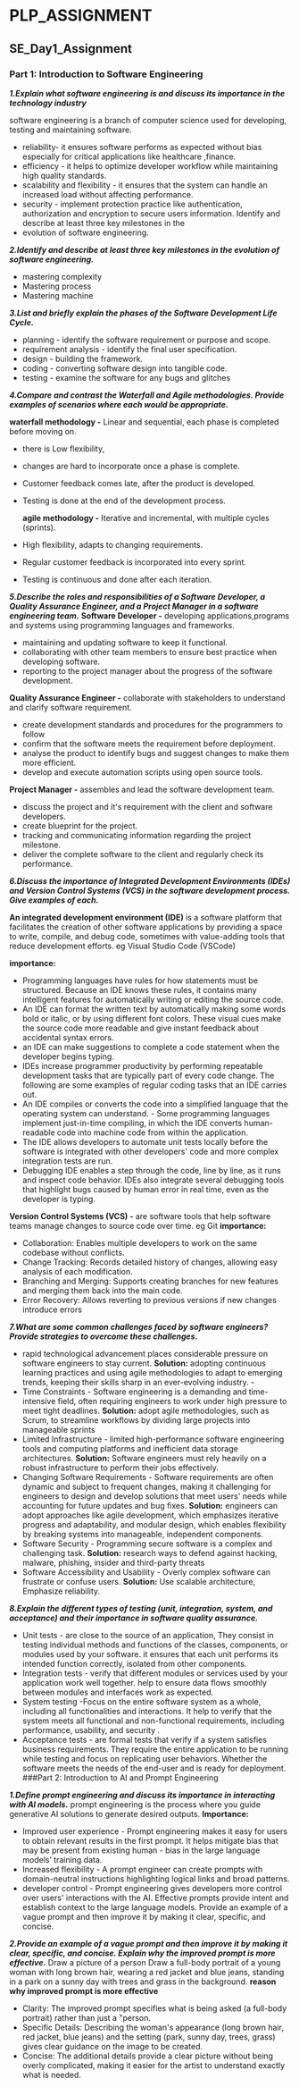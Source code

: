 # PLP_ASSIGNMENT
## SE_Day1_Assignment

### Part 1: Introduction to Software Engineering

***1.Explain what software engineering is and discuss its importance in the technology industry***

software engineering is a branch of computer science used for developing, testing and maintaining software.
- reliability- it ensures software performs as expected without bias especially for critical applications like healthcare ,finance. 
- efficiency - it helps to optimize developer workflow while maintaining high quality standards.
 - scalability and flexibility - it ensures that the system can handle an increased load without affecting performance.
- security - implement protection practice like authentication, authorization and encryption to secure users information. Identify and describe at least three key milestones in the 
- evolution of software engineering.


***2.Identify and describe at least three key milestones in the evolution of software engineering.*** 
- mastering complexity
- Mastering process
- Mastering machine


***3.List and briefly explain the phases of the Software Development Life Cycle.***
- planning - identify the software requirement or purpose and scope.
- requirement analysis - identify the final user specification. 
- design - building the framework. 
- coding - converting software design into tangible code.
- testing - examine the software for any bugs and glitches
  
***4.Compare and contrast the Waterfall and Agile methodologies. Provide examples of scenarios where each would be appropriate.***

 **waterfall methodology -** Linear and sequential, each phase is completed before moving on. 
- there is Low flexibility,
- changes are hard to incorporate once a phase is complete.
 - Customer feedback comes late, after the product is developed.
 - Testing is done at the end of the development process.
   
    **agile methodology -** Iterative and incremental, with multiple cycles (sprints).
- High flexibility, adapts to changing requirements. 
- Regular customer feedback is incorporated into every sprint. 
- Testing is continuous and done after each iteration.


***5.Describe the roles and responsibilities of a Software Developer, a Quality Assurance Engineer, and a Project Manager in a software engineering team.***
 **Software Developer -** developing applications,programs and systems using programming languages and frameworks.
 - maintaining and updating software to keep it functional. 
 - collaborating with other team members to ensure best practice when developing software.
 - reporting to the project manager about the progress of the software development.
  
  **Quality Assurance Engineer -** collaborate with stakeholders to understand and clarify software requirement.
 - create development standards and procedures for the programmers to follow
 - confirm that the software meets the requirement before deployment. 
- analyse the product to identify bugs and suggest changes to make them more efficient. 
- develop and execute automation scripts using open source tools.
  
**Project Manager -** assembles and lead the software development team.
 - discuss the project and it's requirement with the client and software developers.
 - create blueprint for the project.
 - tracking and communicating information regarding the project milestone.
 - deliver the complete software to the client and regularly check its performance.


***6.Discuss the importance of Integrated Development Environments (IDEs) and Version Control Systems (VCS) in the software development process. Give examples of each.***

**An integrated development environment (IDE)** is a software platform that facilitates the creation of other software applications by providing a space to write, compile, and debug code, sometimes with value-adding tools that reduce development efforts. eg Visual Studio Code (VSCode)

**importance:**

- Programming languages have rules for how statements must be structured. Because an IDE knows these rules, it contains many intelligent features for automatically writing or editing the source code.
- An IDE can format the written text by automatically making some words bold or italic, or by using different font colors. These visual cues make the source code more readable and give instant feedback about accidental syntax errors.
- an IDE can make suggestions to complete a code statement when the developer begins typing.
- IDEs increase programmer productivity by performing repeatable development tasks that are typically part of every code change. The following are some examples of regular coding tasks that an IDE carries out.
- An IDE compiles or converts the code into a simplified language that the operating system can understand. - Some programming languages implement just-in-time compiling, in which the IDE converts human-readable code into machine code from within the application.
- The IDE allows developers to automate unit tests locally before the software is integrated with other developers' code and more complex integration tests are run.
- Debugging IDE enables a step through the code, line by line, as it runs and inspect code behavior. IDEs also integrate several debugging tools that highlight bugs caused by human error in real time, even as the developer is typing.

**Version Control Systems (VCS) -** are software tools that help software teams manage changes to source code over time. eg Git
**importance:**
- Collaboration: Enables multiple developers to work on the same codebase without conflicts.
- Change Tracking: Records detailed history of changes, allowing easy analysis of each modification. 
- Branching and Merging: Supports creating branches for new features and merging them back into the main code.
- Error Recovery: Allows reverting to previous versions if new changes introduce errors

***7.What are some common challenges faced by software engineers? Provide strategies to overcome these challenges.***

- rapid technological advancement places considerable pressure on software engineers to stay current.
 **Solution:** adopting continuous learning practices and using agile methodologies to adapt to emerging trends, keeping their skills sharp in an ever-evolving industry. -
- Time Constraints - Software engineering is a demanding and time-intensive field, often requiring engineers to work under high pressure to meet tight deadlines.
**Solution:** adopt agile methodologies, such as Scrum, to streamline workflows by dividing large projects into manageable sprints 
- Limited Infrastructure - limited high-performance software engineering tools and computing platforms and inefficient data storage architectures. 
 **Solution:** Software engineers must rely heavily on a robust infrastructure to perform their jobs effectively.
- Changing Software Requirements - Software requirements are often dynamic and subject to frequent changes, making it challenging for engineers to design and develop solutions that meet users' needs while accounting for future updates and bug fixes. 
**Solution:** engineers can adopt approaches like agile development, which emphasizes iterative progress and adaptability, and modular design, which enables flexibility by breaking systems into manageable, independent components.
- Software Security - Programming secure software is a complex and challenging task. 
**Solution:** research ways to defend against hacking, malware, phishing, insider and third-party threats
- Software Accessibility and Usability - Overly complex software can frustrate or confuse users. 
**Solution:** Use scalable architecture, Emphasize reliability.

***8.Explain the different types of testing (unit, integration, system, and acceptance) and their importance in software quality assurance.***

- Unit tests - are close to the source of an application, They consist in testing individual methods and functions of the classes, components, or modules used by your software.
   it ensures that each unit performs its intended function correctly, isolated from other components.
- Integration tests - verify that different modules or services used by your application work well together.
  help to ensure data flows smoothly between modules and interfaces work as expected.
- System testing -Focus on the entire software system as a whole, including all functionalities and interactions.
  It help to verify that the system meets all functional and non-functional requirements, including performance, usability, and security .
- Acceptance tests - are formal tests that verify if a system satisfies business requirements. They require the entire application to be running while testing and focus on replicating user behaviors. 
   Whether the software meets the needs of the end-user and is ready for deployment.
###Part 2: Introduction to AI and Prompt Engineering

***1.Define prompt engineering and discuss its importance in interacting with AI models.***
 prompt engineering  is the process where you guide generative AI solutions to generate desired outputs.
**Importance:**
- Improved user experience - Prompt engineering makes it easy for users to obtain relevant results in the first prompt. It helps mitigate bias that may be present from existing human - bias in the large language models’ training data.
- Increased flexibility - A prompt engineer can create prompts with domain-neutral instructions highlighting logical links and broad patterns.
- developer control - Prompt engineering gives developers more control over users' interactions with the AI. Effective prompts provide intent and establish context to the large 
  language models. Provide an example of a vague prompt and then improve it by making it clear, specific, and concise.

***2.Provide an example of a vague prompt and then improve it by making it clear, specific, and concise. Explain why the improved prompt is more effective.***
  Draw a picture of a person
  Draw a full-body portrait of a young woman with long brown hair, wearing a red jacket and blue jeans, standing in a park on a sunny day with trees and grass in the background.
  **reason why improved prompt is more effective**
- Clarity: The improved prompt specifies what is being asked (a full-body portrait) rather than just a "person.
- Specific Details: Describing the woman's appearance (long brown hair, red jacket, blue jeans) and the setting (park, sunny day, trees, grass) gives clear guidance on the image to be created.
- Concise: The additional details provide a clear picture without being overly complicated, making it easier for the artist to understand exactly what is needed.
